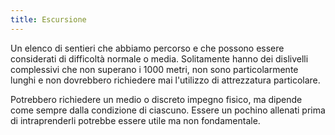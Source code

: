```yaml
---
title: Escursione
---
```


Un elenco di sentieri che abbiamo percorso e che possono essere considerati di difficoltà normale o media. Solitamente hanno dei dislivelli complessivi che non superano i 1000 metri, non sono particolarmente lunghi e non dovrebbero richiedere mai l'utilizzo di attrezzatura particolare.

Potrebbero richiedere un medio o discreto impegno fisico, ma dipende come sempre dalla condizione di ciascuno. Essere un pochino allenati prima di intraprenderli potrebbe essere utile ma non fondamentale.
